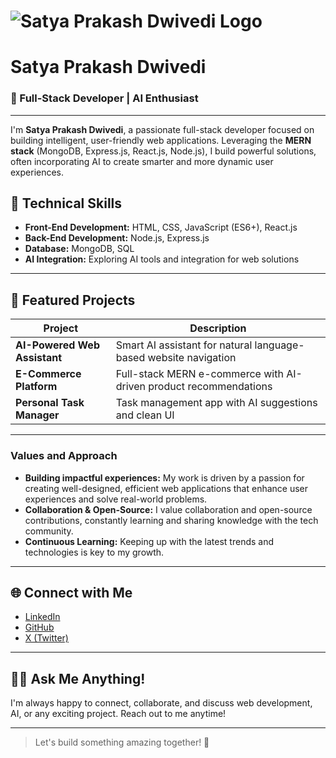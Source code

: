 # ![Satya Prakash Dwivedi Logo](https://your-logo-url.com/logo.png)

# Satya Prakash Dwivedi

### 🚀 Full-Stack Developer | AI Enthusiast

---

I'm **Satya Prakash Dwivedi**, a passionate full-stack developer focused on building intelligent, user-friendly web applications. Leveraging the **MERN stack** (MongoDB, Express.js, React.js, Node.js), I build powerful solutions, often incorporating AI to create smarter and more dynamic user experiences.

## 🚀 Technical Skills

- **Front-End Development:** HTML, CSS, JavaScript (ES6+), React.js
- **Back-End Development:** Node.js, Express.js
- **Database:** MongoDB, SQL
- **AI Integration:** Exploring AI tools and integration for web solutions

---

## 🌟 Featured Projects

| Project                           | Description                                                                |
|------------------------------------|----------------------------------------------------------------------------|
| **AI-Powered Web Assistant**       | Smart AI assistant for natural language-based website navigation            |
| **E-Commerce Platform**            | Full-stack MERN e-commerce with AI-driven product recommendations           |
| **Personal Task Manager**          | Task management app with AI suggestions and clean UI                        |

---

### **Values and Approach**

- **Building impactful experiences:** My work is driven by a passion for creating well-designed, efficient web applications that enhance user experiences and solve real-world problems.
- **Collaboration & Open-Source:** I value collaboration and open-source contributions, constantly learning and sharing knowledge with the tech community.
- **Continuous Learning:** Keeping up with the latest trends and technologies is key to my growth.

---

## 🌐 Connect with Me

- [LinkedIn](https://www.linkedin.com/in/satya-prakash-dwivedi/)
- [GitHub](https://github.com/Satya-Prakash-Dwivedi)
- [X (Twitter)](https://twitter.com/Satyastwt)

---

## 🧑‍💻 Ask Me Anything!

I'm always happy to connect, collaborate, and discuss web development, AI, or any exciting project. Reach out to me anytime!

---

> Let's build something amazing together! 🚀

